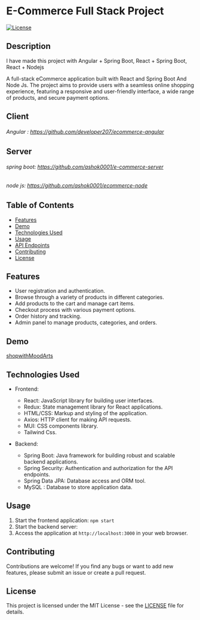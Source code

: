 # E-Commerce Full Stack Project

[![License](https://img.shields.io/badge/license-MIT-blue.svg)](https://opensource.org/licenses/MIT)

## Description

I have made this project with Angular + Spring Boot, React + Spring Boot, React + Nodejs

A full-stack eCommerce application built with React and Spring Boot And Node Js. The project aims to provide users with a seamless online shopping experience, featuring a responsive and user-friendly interface, a wide range of products, and secure payment options.

## Client
###### Angular : https://github.com/developer207/ecommerce-angular

## Server
###### spring boot: https://github.com/ashok0001/e-commerce-server
###### node js: https://github.com/ashok0001/ecommerce-node

## Table of Contents

- [Features](#features)
- [Demo](#demo)
- [Technologies Used](#technologies-used)
- [Usage](#usage)
- [API Endpoints](#api-endpoints)
- [Contributing](#contributing)
- [License](#license)


## Features

- User registration and authentication.
- Browse through a variety of products in different categories.
- Add products to the cart and manage cart items.
- Checkout process with various payment options.
- Order history and tracking.
- Admin panel to manage products, categories, and orders.

## Demo

[shopwithMoodArts](https://shopwithMoodArts.vercel.app/)

## Technologies Used

- Frontend:
  - React: JavaScript library for building user interfaces.
  - Redux: State management library for React applications.
  - HTML/CSS: Markup and styling of the application.
  - Axios: HTTP client for making API requests.
  - MUI: CSS components library.
  - Tailwind Css.

- Backend:
  - Spring Boot: Java framework for building robust and scalable backend applications.
  - Spring Security: Authentication and authorization for the API endpoints.
  - Spring Data JPA: Database access and ORM tool.
  - MySQL : Database to store application data.


## Usage

1. Start the frontend application: `npm start`
2. Start the backend server:
3. Access the application at `http://localhost:3000` in your web browser.


## Contributing

Contributions are welcome! If you find any bugs or want to add new features, please submit an issue or create a pull request.

## License

This project is licensed under the MIT License - see the [LICENSE](LICENSE) file for details.

